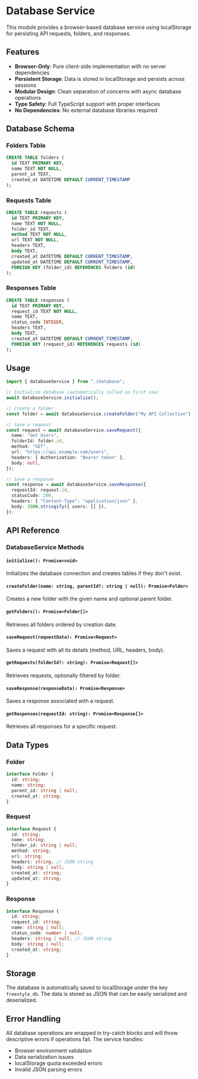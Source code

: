 # Database Service

This module provides a browser-based database service using localStorage for persisting API requests, folders, and responses.

## Features

- **Browser-Only**: Pure client-side implementation with no server dependencies
- **Persistent Storage**: Data is stored in localStorage and persists across sessions
- **Modular Design**: Clean separation of concerns with async database operations
- **Type Safety**: Full TypeScript support with proper interfaces
- **No Dependencies**: No external database libraries required

## Database Schema

### Folders Table

```sql
CREATE TABLE folders (
  id TEXT PRIMARY KEY,
  name TEXT NOT NULL,
  parent_id TEXT,
  created_at DATETIME DEFAULT CURRENT_TIMESTAMP
);
```

### Requests Table

```sql
CREATE TABLE requests (
  id TEXT PRIMARY KEY,
  name TEXT NOT NULL,
  folder_id TEXT,
  method TEXT NOT NULL,
  url TEXT NOT NULL,
  headers TEXT,
  body TEXT,
  created_at DATETIME DEFAULT CURRENT_TIMESTAMP,
  updated_at DATETIME DEFAULT CURRENT_TIMESTAMP,
  FOREIGN KEY (folder_id) REFERENCES folders (id)
);
```

### Responses Table

```sql
CREATE TABLE responses (
  id TEXT PRIMARY KEY,
  request_id TEXT NOT NULL,
  name TEXT,
  status_code INTEGER,
  headers TEXT,
  body TEXT,
  created_at DATETIME DEFAULT CURRENT_TIMESTAMP,
  FOREIGN KEY (request_id) REFERENCES requests (id)
);
```

## Usage

```typescript
import { databaseService } from "./database";

// Initialize database (automatically called on first use)
await databaseService.initialize();

// Create a folder
const folder = await databaseService.createFolder("My API Collection");

// Save a request
const request = await databaseService.saveRequest({
  name: "Get Users",
  folderId: folder.id,
  method: "GET",
  url: "https://api.example.com/users",
  headers: { Authorization: "Bearer token" },
  body: null,
});

// Save a response
const response = await databaseService.saveResponse({
  requestId: request.id,
  statusCode: 200,
  headers: { "Content-Type": "application/json" },
  body: JSON.stringify({ users: [] }),
});
```

## API Reference

### DatabaseService Methods

#### `initialize(): Promise<void>`

Initializes the database connection and creates tables if they don't exist.

#### `createFolder(name: string, parentId?: string | null): Promise<Folder>`

Creates a new folder with the given name and optional parent folder.

#### `getFolders(): Promise<Folder[]>`

Retrieves all folders ordered by creation date.

#### `saveRequest(requestData): Promise<Request>`

Saves a request with all its details (method, URL, headers, body).

#### `getRequests(folderId?: string): Promise<Request[]>`

Retrieves requests, optionally filtered by folder.

#### `saveResponse(responseData): Promise<Response>`

Saves a response associated with a request.

#### `getResponses(requestId: string): Promise<Response[]>`

Retrieves all responses for a specific request.

## Data Types

### Folder

```typescript
interface Folder {
  id: string;
  name: string;
  parent_id: string | null;
  created_at: string;
}
```

### Request

```typescript
interface Request {
  id: string;
  name: string;
  folder_id: string | null;
  method: string;
  url: string;
  headers: string; // JSON string
  body: string | null;
  created_at: string;
  updated_at: string;
}
```

### Response

```typescript
interface Response {
  id: string;
  request_id: string;
  name: string | null;
  status_code: number | null;
  headers: string | null; // JSON string
  body: string | null;
  created_at: string;
}
```

## Storage

The database is automatically saved to localStorage under the key `freestyle_db`. The data is stored as JSON that can be easily serialized and deserialized.

## Error Handling

All database operations are wrapped in try-catch blocks and will throw descriptive errors if operations fail. The service handles:

- Browser environment validation
- Data serialization issues
- localStorage quota exceeded errors
- Invalid JSON parsing errors
